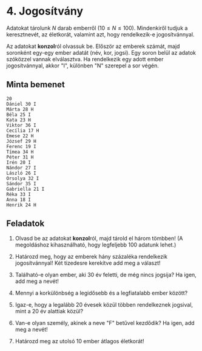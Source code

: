 # 4. Jogosítvány

Adatokat tárolunk $N$ darab emberről $(10\leq N \leq 100)$. Mindenkiről tudjuk a keresztnevét, az életkorát, valamint azt, hogy rendelkezik-e jogosítvánnyal.

Az adatokat **konzol**ról olvassuk be. Először az emberek számát, majd soronként egy-egy ember adatát (név, kor, jogsi). Egy soron belül az adatok szóközzel vannak elválasztva. Ha rendelkezik egy adott ember jogosítvánnyal, akkor "I", különben "N" szerepel a sor végén.

## Minta bemenet
```
20
Dániel 30 I
Márta 28 H
Béla 25 I
Kata 23 H
Viktor 36 I
Cecília 17 H
Emese 22 H
József 29 H
Ferenc 19 I
Tímea 34 H
Péter 31 H
Irén 20 I
Nándor 27 I
László 26 I
Orsolya 32 I
Sándor 35 I
Gabriella 21 I
Réka 33 I
Anna 18 I
Henrik 24 H
```

## Feladatok

1. Olvasd be az adatokat **konzol**ról, majd tárold el három tömbben! (A megoldáshoz kihasználható, hogy legfeljebb 100 adatunk lehet.)

2. Határozd meg, hogy az emberek hány százaléka rendelkezik jogosítvánnyal! Két tizedesre kerekítve add meg a választ!

3. Található-e olyan ember, aki 30 év feletti, de még nincs jogsija? Ha igen, add meg a nevét!

4. Mennyi a korkülönbség a legidősebb és a legfiatalabb ember között?

5. Igaz-e, hogy a legalább 20 évesek közül többen rendelkeznek jogsival, mint a 20 év alattiak közül?

6. Van-e olyan személy, akinek a neve "F" betűvel kezdődik? Ha igen, add meg a nevét!

7. Határozd meg az utolsó 10 ember átlagos életkorát!

